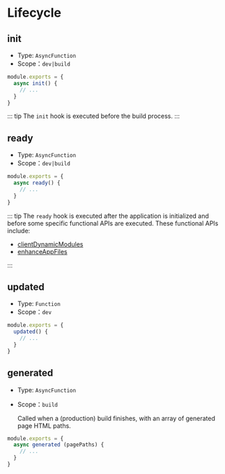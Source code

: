 # Lifecycle

## init

- Type: `AsyncFunction`
- Scope：`dev|build`

```js
module.exports = {
  async init() {
    // ...
  }
}
```

::: tip
The `init` hook is executed before the build process.
:::

## ready

- Type: `AsyncFunction`
- Scope：`dev|build`

```js
module.exports = {
  async ready() {
    // ...
  }
}
```

::: tip
The `ready` hook is executed after the application is initialized and before some specific functional APIs are executed. These functional APIs include:

- [clientDynamicModules](./option-api.md#clientdynamicmodules)
- [enhanceAppFiles](./option-api.md#enhanceappfiles)

:::

## updated

- Type: `Function`
- Scope：`dev`

```js
module.exports = {
  updated() {
    // ...
  }
}
```

## generated

- Type: `AsyncFunction`
- Scope：`build`

  Called when a (production) build finishes, with an array of generated page HTML paths.

``` js
module.exports = {
  async generated (pagePaths) {
    // ...
  }
}
```
